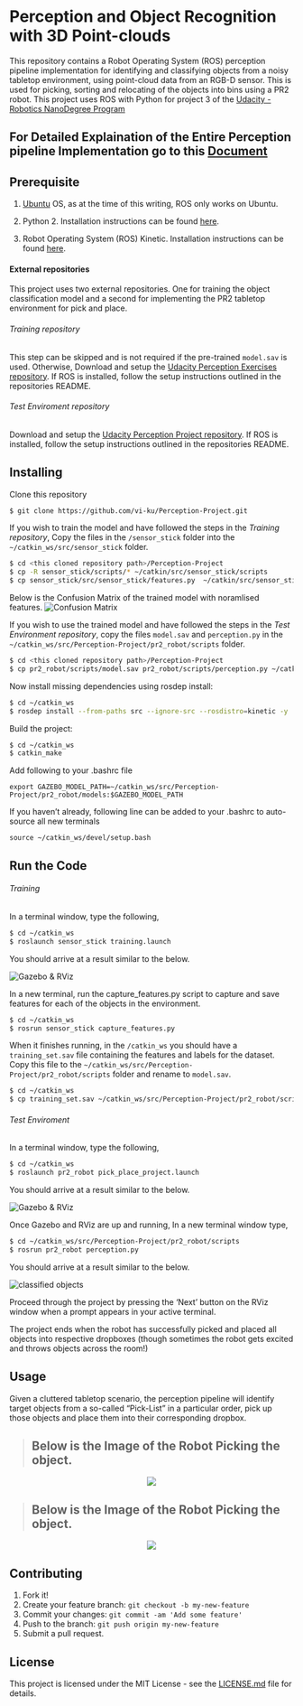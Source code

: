 # Perception and Object Recognition with 3D Point-clouds

This repository contains a Robot Operating System (ROS) perception pipeline implementation for identifying and classifying objects from a noisy tabletop environment, using point-cloud data from an RGB-D sensor. This is used for picking, sorting and relocating of the objects into bins using a PR2 robot. This project uses ROS with Python for project 3 of the [Udacity - Robotics NanoDegree Program](https://www.udacity.com/robotics)

## For Detailed Explaination of the Entire Perception pipeline Implementation go to this [Document](./pr2_robot/README.md)

## Prerequisite

1. [Ubuntu](https://www.ubuntu.com) OS, as at the time of this writing, ROS only works on Ubuntu.

2. Python 2. Installation instructions can be found [here](https://www.python.org/downloads/).

3. Robot Operating System (ROS) Kinetic. Installation instructions can be found [here](http://wiki.ros.org/ROS/Installation).

#### External repositories

This project uses two external repositories. One for training the object classification model and a second for implementing the PR2 tabletop environment for pick and place.

###### Training repository

This step can be skipped and is not required if the pre-trained `model.sav` is used. Otherwise, Download and setup the [Udacity Perception Exercises repository](https://github.com/udacity/RoboND-Perception-Exercises). If ROS is installed, follow the setup instructions outlined in the repositories README.

###### Test Enviroment repository

Download and setup the [Udacity Perception Project repository](https://github.com/udacity/Perception-Project.git). If ROS is installed, follow the setup instructions outlined in the repositories README.

## Installing

Clone this repository

```sh
$ git clone https://github.com/vi-ku/Perception-Project.git
```

If you wish to train the model and have followed the steps in the *Training repository*, Copy the files in the `/sensor_stick` folder into the `~/catkin_ws/src/sensor_stick` folder.

```sh
$ cd <this cloned repository path>/Perception-Project
$ cp -R sensor_stick/scripts/* ~/catkin/src/sensor_stick/scripts
$ cp sensor_stick/src/sensor_stick/features.py  ~/catkin/src/sensor_stick/src/sensor_stick
```

Below is the Confusion Matrix of the trained model with noramlised features.
![Confusion Matrix](misc/Figure_2.png)

If you wish to use the trained model and have followed the steps in the *Test Environment repository*, copy the files `model.sav` and `perception.py` in the  `~/catkin_ws/src/Perception-Project/pr2_robot/scripts` folder.

```sh
$ cd <this cloned repository path>/Perception-Project
$ cp pr2_robot/scripts/model.sav pr2_robot/scripts/perception.py ~/catkin_ws/src/Perception-Project/pr2_robot/scripts
```
Now install missing dependencies using rosdep install:
```sh
$ cd ~/catkin_ws
$ rosdep install --from-paths src --ignore-src --rosdistro=kinetic -y
```
Build the project:
```sh
$ cd ~/catkin_ws
$ catkin_make
```
Add following to your .bashrc file
```
export GAZEBO_MODEL_PATH=~/catkin_ws/src/Perception-Project/pr2_robot/models:$GAZEBO_MODEL_PATH
```

If you haven’t already, following line can be added to your .bashrc to auto-source all new terminals
```
source ~/catkin_ws/devel/setup.bash
```

## Run the Code

###### Training

In a terminal window, type the following,
```sh
$ cd ~/catkin_ws
$ roslaunch sensor_stick training.launch
```
You should arrive at a result similar to the below.

![Gazebo & RViz](misc/sensor_stick.png)

In a new terminal, run the capture_features.py script to capture and save features for each of the objects in the environment.
```sh
$ cd ~/catkin_ws
$ rosrun sensor_stick capture_features.py
```
When it finishes running, in the `/catkin_ws` you should have a `training_set.sav` file containing the features and labels for the dataset. Copy this file to the `~/catkin_ws/src/Perception-Project/pr2_robot/scripts` folder and rename to  `model.sav`.
```sh
$ cd ~/catkin_ws
$ cp training_set.sav ~/catkin_ws/src/Perception-Project/pr2_robot/scripts/model.sav
```

###### Test Enviroment

In a terminal window, type the following,
```sh
$ cd ~/catkin_ws
$ roslaunch pr2_robot pick_place_project.launch
```
You should arrive at a result similar to the below.

![Gazebo & RViz](misc/gazebo.png)

Once Gazebo and RViz are up and running, In a new terminal window type,
```sh
$ cd ~/catkin_ws/src/Perception-Project/pr2_robot/scripts
$ rosrun pr2_robot perception.py
```
You should arrive at a result similar to the below.

![classified objects](misc/test_2_img_2.png)

Proceed through the project by pressing the ‘Next’ button on the RViz window when a prompt appears in your active terminal.

The project ends when the robot has successfully picked and placed all objects into respective dropboxes (though sometimes the robot gets excited and throws objects across the room!)

## Usage

Given a cluttered tabletop scenario, the perception pipeline will identify target objects from a so-called “Pick-List” in a particular order, pick up those objects and place them into their corresponding dropbox.

> ## Below is the Image of the Robot Picking the object.
<p align="center"> <img src="./misc/pick-robot.png"> </p>

> ## Below is the Image of the Robot Picking the object.
<p align="center"> <img src="./misc/place-robot.png"> </p>

## Contributing

1. Fork it!
2. Create your feature branch: `git checkout -b my-new-feature`
3. Commit your changes: `git commit -am 'Add some feature'`
4. Push to the branch: `git push origin my-new-feature`
5. Submit a pull request.

## License

This project is licensed under the MIT License - see the [LICENSE.md](LICENSE.md) file for details.
